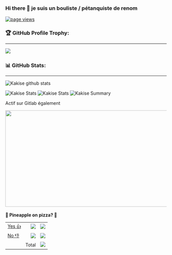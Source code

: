 ### Hi there 👋 je suis un bouliste / pétanquiste de renom
<a href="https://github.com/corolanvirus/corolanvirus">
    <img src="https://komarev.com/ghpvc/?username=corolanvirus" alt="page views" />
  </a>


### 🏆 GitHub Profile Trophy:
---
<a href="https://github.com/corolanvirus/github-profile-trophy">
  <img width=800 src="https://github-profile-trophy.vercel.app/?username=corolanvirus&column=8&theme=radical&no-frame=true&no-bg=true"/>
</a>


### 📊 GitHub Stats:
---
![Kakise github stats](https://github-readme-stats.vercel.app/api?username=corolanvirus&theme=radical&show_icons=true&count_private=true)

![Kakise Stats](https://github-profile-summary-cards.vercel.app/api/cards/repos-per-language?username=corolanvirus&theme=solarized_dark)
![Kakise Stats](https://github-profile-summary-cards.vercel.app/api/cards/most-commit-language?username=corolanvirus&theme=solarized_dark)
![Kakise Summary](https://github-profile-summary-cards.vercel.app/api/cards/profile-details?username=corolanvirus&theme=solarized_dark)

Actif sur Gitlab également

<a><img src="./Capture d’écran 2022-04-06 à 5.23.12 PM.png" width="750" height="300" /></a>


**🍕 Pineapple on pizza? 🍍**

|                                                                                                                     |                                                               |                                                                |
| ------------------------------------------------------------------------------------------------------------------- | ------------------------------------------------------------: | -------------------------------------------------------------: |
| [Yes 👍](https://poll.fizzy.wtf/vote?corolanvirus.github_gitlab=yes&redirect=https://github.com/corolanvirus/poll%23poll) | ![](https://poll.fizzy.wtf/show?corolanvirus.github_gitlab=yes) | ![](https://poll.fizzy.wtf/count?corolanvirus.github_gitlab=yes) |
| [No 👎](https://poll.fizzy.wtf/vote?corolanvirus.github_gitlab=no&redirect=https://github.com/corolanvirus/poll%23poll)   |  ![](https://poll.fizzy.wtf/show?corolanvirus.github_gitlab=no) |  ![](https://poll.fizzy.wtf/count?corolanvirus.github_gitlab=no) |
|                                                                                                                     |                                                         Total |     ![](https://poll.fizzy.wtf/count?corolanvirus.github_gitlab) |
